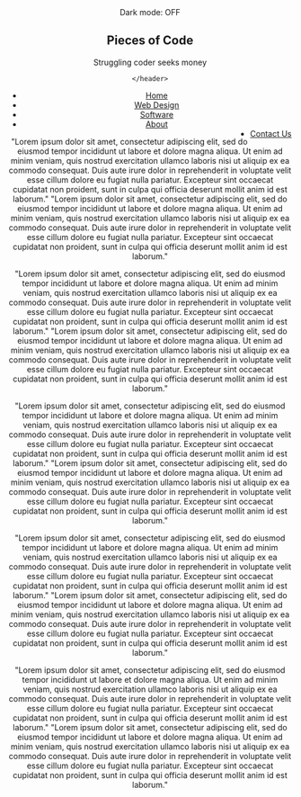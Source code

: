 <!DOCTYPE html>

<html>
	<head>
	<meta name="viewport" content="width=device-width, initial-scale=1.0, user-scalable=no">
	<link rel="stylesheet" type="text/css" href="stylesheet.css" media="screen">
	<link rel="preconnect" href="https://fonts.gstatic.com">
	<link href="https://fonts.googleapis.com/css2?family=Dosis&display=swap" rel="stylesheet">
	<link rel="preconnect" href="https://fonts.gstatic.com">
	<link rel="stylesheet" href="https://cdnjs.cloudflare.com/ajax/libs/font-awesome/4.7.0/css/font-awesome.min.css">
	</head>

<title> Struggle Studio </title>
<body>
	<header>
		<div class="switch">Dark mode:              
			<span class="inner-switch">OFF</span>
		</div>
		<h2>Pieces of Code</h2>
	<p>Struggling coder seeks money</p>

	</header>


<nav class="nav-bar">
<ul>
	<li><a class="active" href="https://teejay026.github.io/Pieces-of-Code/home.html">Home</a></li>
	<li><a href="https://teejay026.github.io/Pieces-of-Code/webdesign.html">Web Design</a></li>
	<li><a href="https://teejay026.github.io/Pieces-of-Code/software.html">Software</a></li>
	<li><a href="https://teejay026.github.io/Pieces-of-Code/about.html">About</a></li>
	<li style="float:right"><a href="https://teejay026.github.io/Pieces-of-Code/contactus.html">Contact Us</a></li>
</ul>
</nav>
<div class="div1">
	<p>"Lorem ipsum dolor sit amet, consectetur adipiscing elit, sed do eiusmod tempor incididunt ut labore et dolore magna aliqua.
		Ut enim ad minim veniam, quis nostrud exercitation ullamco laboris nisi ut aliquip ex ea commodo consequat.
		Duis aute irure dolor in reprehenderit in voluptate velit esse cillum dolore eu fugiat nulla pariatur.
		Excepteur sint occaecat cupidatat non proident, sunt in culpa qui officia deserunt mollit anim id est laborum."
		"Lorem ipsum dolor sit amet, consectetur adipiscing elit, sed do eiusmod tempor incididunt ut labore et dolore magna aliqua.
		Ut enim ad minim veniam, quis nostrud exercitation ullamco laboris nisi ut aliquip ex ea commodo consequat.
		Duis aute irure dolor in reprehenderit in voluptate velit esse cillum dolore eu fugiat nulla pariatur.
		Excepteur sint occaecat cupidatat non proident, sunt in culpa qui officia deserunt mollit anim id est laborum."
	</p>
</div>
<div class="div2">
	<p>"Lorem ipsum dolor sit amet, consectetur adipiscing elit, sed do eiusmod tempor incididunt ut labore et dolore magna aliqua.
		Ut enim ad minim veniam, quis nostrud exercitation ullamco laboris nisi ut aliquip ex ea commodo consequat.
		Duis aute irure dolor in reprehenderit in voluptate velit esse cillum dolore eu fugiat nulla pariatur.
		Excepteur sint occaecat cupidatat non proident, sunt in culpa qui officia deserunt mollit anim id est laborum."
		"Lorem ipsum dolor sit amet, consectetur adipiscing elit, sed do eiusmod tempor incididunt ut labore et dolore magna aliqua.
		Ut enim ad minim veniam, quis nostrud exercitation ullamco laboris nisi ut aliquip ex ea commodo consequat.
		Duis aute irure dolor in reprehenderit in voluptate velit esse cillum dolore eu fugiat nulla pariatur.
		Excepteur sint occaecat cupidatat non proident, sunt in culpa qui officia deserunt mollit anim id est laborum."
	</p>
</div>
<div class="div3">
	<p>"Lorem ipsum dolor sit amet, consectetur adipiscing elit, sed do eiusmod tempor incididunt ut labore et dolore magna aliqua.
		Ut enim ad minim veniam, quis nostrud exercitation ullamco laboris nisi ut aliquip ex ea commodo consequat.
		Duis aute irure dolor in reprehenderit in voluptate velit esse cillum dolore eu fugiat nulla pariatur.
		Excepteur sint occaecat cupidatat non proident, sunt in culpa qui officia deserunt mollit anim id est laborum."
		"Lorem ipsum dolor sit amet, consectetur adipiscing elit, sed do eiusmod tempor incididunt ut labore et dolore magna aliqua.
		Ut enim ad minim veniam, quis nostrud exercitation ullamco laboris nisi ut aliquip ex ea commodo consequat.
		Duis aute irure dolor in reprehenderit in voluptate velit esse cillum dolore eu fugiat nulla pariatur.
		Excepteur sint occaecat cupidatat non proident, sunt in culpa qui officia deserunt mollit anim id est laborum."
	</p>
</div>
<div class="div4">
	<p>"Lorem ipsum dolor sit amet, consectetur adipiscing elit, sed do eiusmod tempor incididunt ut labore et dolore magna aliqua.
		Ut enim ad minim veniam, quis nostrud exercitation ullamco laboris nisi ut aliquip ex ea commodo consequat.
		Duis aute irure dolor in reprehenderit in voluptate velit esse cillum dolore eu fugiat nulla pariatur.
		Excepteur sint occaecat cupidatat non proident, sunt in culpa qui officia deserunt mollit anim id est laborum."
		"Lorem ipsum dolor sit amet, consectetur adipiscing elit, sed do eiusmod tempor incididunt ut labore et dolore magna aliqua.
		Ut enim ad minim veniam, quis nostrud exercitation ullamco laboris nisi ut aliquip ex ea commodo consequat.
		Duis aute irure dolor in reprehenderit in voluptate velit esse cillum dolore eu fugiat nulla pariatur.
		Excepteur sint occaecat cupidatat non proident, sunt in culpa qui officia deserunt mollit anim id est laborum."
	</p>
</div>
<div class="div5">
	<p>"Lorem ipsum dolor sit amet, consectetur adipiscing elit, sed do eiusmod tempor incididunt ut labore et dolore magna aliqua.
		Ut enim ad minim veniam, quis nostrud exercitation ullamco laboris nisi ut aliquip ex ea commodo consequat.
		Duis aute irure dolor in reprehenderit in voluptate velit esse cillum dolore eu fugiat nulla pariatur.
		Excepteur sint occaecat cupidatat non proident, sunt in culpa qui officia deserunt mollit anim id est laborum."
		"Lorem ipsum dolor sit amet, consectetur adipiscing elit, sed do eiusmod tempor incididunt ut labore et dolore magna aliqua.
		Ut enim ad minim veniam, quis nostrud exercitation ullamco laboris nisi ut aliquip ex ea commodo consequat.
		Duis aute irure dolor in reprehenderit in voluptate velit esse cillum dolore eu fugiat nulla pariatur.
		Excepteur sint occaecat cupidatat non proident, sunt in culpa qui officia deserunt mollit anim id est laborum."
	</p>
</div>
<script src="https://cdnjs.cloudflare.com/ajax/libs/jquery/3.4.0/jquery.min.js"></script>
<script src="myScript.js"></script>
</body>
</html>
